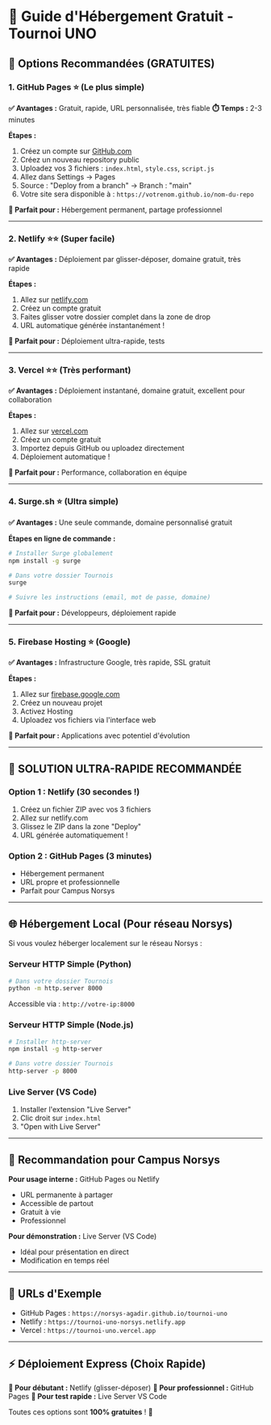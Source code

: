# 🚀 Guide d'Hébergement Gratuit - Tournoi UNO

## 🌟 **Options Recommandées (GRATUITES)**

### 1. **GitHub Pages** ⭐ (Le plus simple)
**✅ Avantages :** Gratuit, rapide, URL personnalisée, très fiable
**⏱️ Temps :** 2-3 minutes

**Étapes :**
1. Créez un compte sur [GitHub.com](https://github.com)
2. Créez un nouveau repository public
3. Uploadez vos 3 fichiers : `index.html`, `style.css`, `script.js`
4. Allez dans Settings → Pages
5. Source : "Deploy from a branch" → Branch : "main"
6. Votre site sera disponible à : `https://votrenom.github.io/nom-du-repo`

**🎯 Parfait pour :** Hébergement permanent, partage professionnel

---

### 2. **Netlify** ⭐⭐ (Super facile)
**✅ Avantages :** Déploiement par glisser-déposer, domaine gratuit, très rapide

**Étapes :**
1. Allez sur [netlify.com](https://netlify.com)
2. Créez un compte gratuit
3. Faites glisser votre dossier complet dans la zone de drop
4. URL automatique générée instantanément !

**🎯 Parfait pour :** Déploiement ultra-rapide, tests

---

### 3. **Vercel** ⭐⭐ (Très performant)
**✅ Avantages :** Déploiement instantané, domaine gratuit, excellent pour collaboration

**Étapes :**
1. Allez sur [vercel.com](https://vercel.com)
2. Créez un compte gratuit
3. Importez depuis GitHub ou uploadez directement
4. Déploiement automatique !

**🎯 Parfait pour :** Performance, collaboration en équipe

---

### 4. **Surge.sh** ⭐ (Ultra simple)
**✅ Avantages :** Une seule commande, domaine personnalisé gratuit

**Étapes en ligne de commande :**
```bash
# Installer Surge globalement
npm install -g surge

# Dans votre dossier Tournois
surge

# Suivre les instructions (email, mot de passe, domaine)
```

**🎯 Parfait pour :** Développeurs, déploiement rapide

---

### 5. **Firebase Hosting** ⭐ (Google)
**✅ Avantages :** Infrastructure Google, très rapide, SSL gratuit

**Étapes :**
1. Allez sur [firebase.google.com](https://firebase.google.com)
2. Créez un nouveau projet
3. Activez Hosting
4. Uploadez vos fichiers via l'interface web

**🎯 Parfait pour :** Applications avec potentiel d'évolution

---

## 🚀 **SOLUTION ULTRA-RAPIDE RECOMMANDÉE**

### **Option 1 : Netlify (30 secondes !)**
1. Créez un fichier ZIP avec vos 3 fichiers
2. Allez sur netlify.com
3. Glissez le ZIP dans la zone "Deploy"
4. URL générée automatiquement !

### **Option 2 : GitHub Pages (3 minutes)**
- Hébergement permanent
- URL propre et professionnelle
- Parfait pour Campus Norsys

---

## 🌐 **Hébergement Local (Pour réseau Norsys)**

Si vous voulez héberger localement sur le réseau Norsys :

### **Serveur HTTP Simple (Python)**
```bash
# Dans votre dossier Tournois
python -m http.server 8000
```
Accessible via : `http://votre-ip:8000`

### **Serveur HTTP Simple (Node.js)**
```bash
# Installer http-server
npm install -g http-server

# Dans votre dossier Tournois
http-server -p 8000
```

### **Live Server (VS Code)**
1. Installer l'extension "Live Server"
2. Clic droit sur `index.html`
3. "Open with Live Server"

---

## 🎯 **Recommandation pour Campus Norsys**

**Pour usage interne :** GitHub Pages ou Netlify
- URL permanente à partager
- Accessible de partout
- Gratuit à vie
- Professionnel

**Pour démonstration :** Live Server (VS Code)
- Idéal pour présentation en direct
- Modification en temps réel

---

## 📱 **URLs d'Exemple**
- GitHub Pages : `https://norsys-agadir.github.io/tournoi-uno`
- Netlify : `https://tournoi-uno-norsys.netlify.app`
- Vercel : `https://tournoi-uno.vercel.app`

---

## ⚡ **Déploiement Express (Choix Rapide)**

**🥇 Pour débutant :** Netlify (glisser-déposer)
**🥈 Pour professionnel :** GitHub Pages
**🥉 Pour test rapide :** Live Server VS Code

Toutes ces options sont **100% gratuites** ! 🎉
